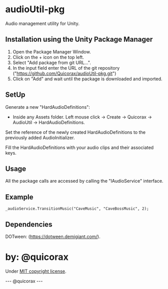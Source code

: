# audioUtil-pkg
Audio management utility for Unity.

## Installation using the Unity Package Manager
1. Open the Package Manager Window. 
2. Click on the + icon on the top left.
3. Select "Add package from git URL...".
4. In the input field enter the URL of the git repository ("https://github.com/Quicorax/audioUtil-pkg.git")
5. Click on "Add" and wait until the package is downloaded and imported.

## SetUp
Generate a new "HardAudioDefinitions":
- Inside any Assets folder. Left mouse click -> Create -> Quicorax -> AudioUtil -> HardAudioDefinitions.

Set the reference of the newly created HardAudioDefinitions to the previously added AudioInitializer.

Fill the HardAudioDefinitions with your audio clips and their associated keys.

## Usage
All the package calls are accessed by calling the "IAudioService" interface.

## Example
``` 
_audioService.TransitionMusic("CaveMusic", "CaveBossMusic", 2);
```

## Dependencies
DOTween: (https://dotween.demigiant.com/).

# by: @quicorax
Under [MIT copyright license](https://github.com/Quicorax/jamUtils-pkg/blob/main/LICENSE.txt).

--- @quicorax ---
